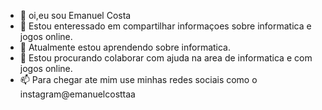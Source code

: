 - 👋 oi,eu sou Emanuel Costa
- 👀 Estou enteressado em compartilhar informaçoes sobre informatica e jogos online.
- 🌱 Atualmente estou aprendendo sobre informatica.
- 💞️ Estou procurando colaborar com ajuda na area de informatica e com jogos online.
- 📫 Para chegar ate mim use minhas redes sociais como o instagram@emanuelcosttaa

<!---
emanuelcostaf/emanuelcostaf is a ✨ special ✨ repository because its `README.md` (this file) appears on your GitHub profile.
You can click the Preview link to take a look at your changes.
--->

